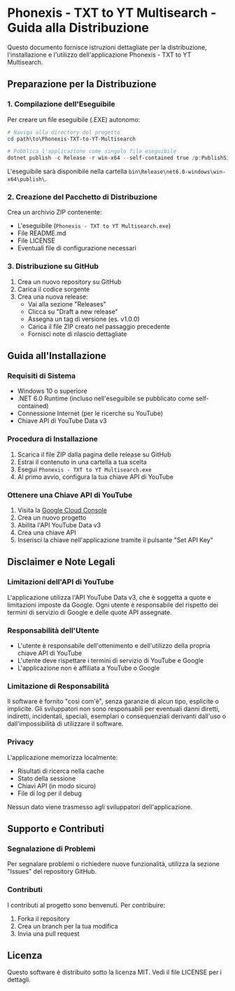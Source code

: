 # Phonexis - TXT to YT Multisearch - Guida alla Distribuzione

Questo documento fornisce istruzioni dettagliate per la distribuzione, l'installazione e l'utilizzo dell'applicazione Phonexis - TXT to YT Multisearch.

## Preparazione per la Distribuzione

### 1. Compilazione dell'Eseguibile

Per creare un file eseguibile (.EXE) autonomo:

```powershell
# Naviga alla directory del progetto
cd path\to\Phonexis-TXT-to-YT-Multisearch

# Pubblica l'applicazione come singolo file eseguibile
dotnet publish -c Release -r win-x64 --self-contained true /p:PublishSingleFile=true /p:IncludeNativeLibrariesForSelfExtract=true
```

L'eseguibile sarà disponibile nella cartella `bin\Release\net6.0-windows\win-x64\publish\`.

### 2. Creazione del Pacchetto di Distribuzione

Crea un archivio ZIP contenente:
- L'eseguibile (`Phonexis - TXT to YT Multisearch.exe`)
- File README.md
- File LICENSE
- Eventuali file di configurazione necessari

### 3. Distribuzione su GitHub

1. Crea un nuovo repository su GitHub
2. Carica il codice sorgente
3. Crea una nuova release:
   - Vai alla sezione "Releases"
   - Clicca su "Draft a new release"
   - Assegna un tag di versione (es. v1.0.0)
   - Carica il file ZIP creato nel passaggio precedente
   - Fornisci note di rilascio dettagliate

## Guida all'Installazione

### Requisiti di Sistema
- Windows 10 o superiore
- .NET 6.0 Runtime (incluso nell'eseguibile se pubblicato come self-contained)
- Connessione Internet (per le ricerche su YouTube)
- Chiave API di YouTube Data v3

### Procedura di Installazione
1. Scarica il file ZIP dalla pagina delle release su GitHub
2. Estrai il contenuto in una cartella a tua scelta
3. Esegui `Phonexis - TXT to YT Multisearch.exe`
4. Al primo avvio, configura la tua chiave API di YouTube

### Ottenere una Chiave API di YouTube
1. Visita la [Google Cloud Console](https://console.cloud.google.com/)
2. Crea un nuovo progetto
3. Abilita l'API YouTube Data v3
4. Crea una chiave API
5. Inserisci la chiave nell'applicazione tramite il pulsante "Set API Key"

## Disclaimer e Note Legali

### Limitazioni dell'API di YouTube
L'applicazione utilizza l'API YouTube Data v3, che è soggetta a quote e limitazioni imposte da Google. Ogni utente è responsabile del rispetto dei termini di servizio di Google e delle quote API assegnate.

### Responsabilità dell'Utente
- L'utente è responsabile dell'ottenimento e dell'utilizzo della propria chiave API di YouTube
- L'utente deve rispettare i termini di servizio di YouTube e Google
- L'applicazione non è affiliata a YouTube o Google

### Limitazione di Responsabilità
Il software è fornito "così com'è", senza garanzie di alcun tipo, esplicite o implicite. Gli sviluppatori non sono responsabili per eventuali danni diretti, indiretti, incidentali, speciali, esemplari o consequenziali derivanti dall'uso o dall'impossibilità di utilizzare il software.

### Privacy
L'applicazione memorizza localmente:
- Risultati di ricerca nella cache
- Stato della sessione
- Chiavi API (in modo sicuro)
- File di log per il debug

Nessun dato viene trasmesso agli sviluppatori dell'applicazione.

## Supporto e Contributi

### Segnalazione di Problemi
Per segnalare problemi o richiedere nuove funzionalità, utilizza la sezione "Issues" del repository GitHub.

### Contributi
I contributi al progetto sono benvenuti. Per contribuire:
1. Forka il repository
2. Crea un branch per la tua modifica
3. Invia una pull request

## Licenza
Questo software è distribuito sotto la licenza MIT. Vedi il file LICENSE per i dettagli.